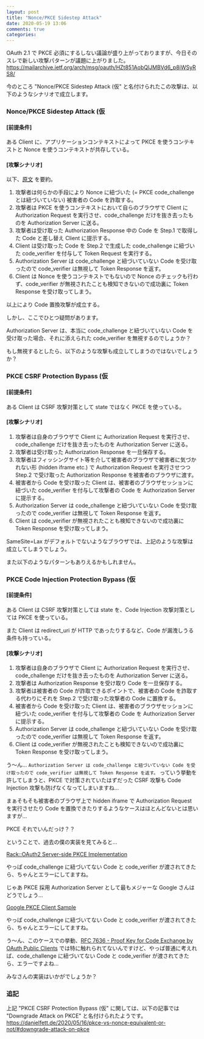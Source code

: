 ```yaml
---
layout: post
title: "Nonce/PKCE Sidestep Attack"
date: 2020-05-19 13:06
comments: true
categories:
---
```


OAuth 2.1 で PKCE 必須にするしない議論が盛り上がっておりますが、今日そのスレで新しい攻撃パターンが議題に上がりました。  
https://mailarchive.ietf.org/arch/msg/oauth/HZt851AobQlJMBVd6_p8iWSyRS8/

今のところ "Nonce/PKCE Sidestep Attack (仮" と名付けられたこの攻撃は、以下のようなシナリオで成立します。

### Nonce/PKCE Sidestep Attack (仮

#### [前提条件]

ある Client に、アプリケーションコンテキストによって PKCE を使うコンテキストと Nonce を使うコンテキストが共存している。

#### [攻撃シナリオ]

以下、[原文](https://danielfett.de/2020/05/16/pkce-vs-nonce-equivalent-or-not/#noncepkce-sidestep-attack) を要約。

1. 攻撃者は何らかの手段により Nonce に紐づいた (= PKCE code_challenge とは紐づいていない) 被害者の Code を詐取する。
2. 攻撃者は PKCE を使うコンテキストにおいて自らのブラウザで Client に Authorization Request を実行させ、code_challenge だけを抜き去ったものを Authorization Server に送る。
3. 攻撃者は受け取った Authorization Response 中の Code を Step.1 で取得した Code と差し替え Client に提示する。
4. Client は受け取った Code を Step.2 で生成した code_challenge に紐づいた code_verifier を付与して Token Request を実行する。
5. Authorization Server は code_challenge と紐づいていない Code を受け取ったので code_verifier は無視して Token Response を返す。
6. Client は Nonce を使うコンテキストでもないので Nonce のチェックも行わず、code_verifier が無視されたことも検知できないので成功裏に Token Response を受け取ってしまう。

以上により Code 置換攻撃が成立する。

<!-- more -->

しかし、ここでひとつ疑問があります。

Authorization Server は、本当に code_challenge と紐づいていない Code を受け取った場合、それに添えられた code_verifier を無視するのでしょうか？

もし無視するとしたら、以下のような攻撃も成立してしまうのではないでしょうか？

### PKCE CSRF Protection Bypass (仮

#### [前提条件]

ある Client は CSRF 攻撃対策として state ではなく PKCE を使っている。

#### [攻撃シナリオ]

1. 攻撃者は自身のブラウザで Client に Authorization Request を実行させ、code_challenge だけを抜き去ったものを Authorization Server に送る。
2. 攻撃者は受け取った Authorization Response を一旦保存する。
3. 攻撃者はフィッシングサイト等を介して被害者のブラウザで被害者に気づかれない形 (hidden iframe etc.) で Authorization Request を実行させつつ Step.2 で受け取った Authorization Response を被害者のブラウザに渡す。
4. 被害者から Code を受け取った Client は、被害者のブラウザセッションに紐づいた code_verifier を付与して攻撃者の Code を Authorization Server に提示する。
5. Authorization Server は code_challenge と紐づいていない Code を受け取ったので code_verifier は無視して Token Response を返す。
6. Client は code_verifier が無視されたことも検知できないので成功裏に Token Response を受け取ってしまう。

SameSite=Lax がデフォルトでないようなブラウザでは、上記のような攻撃は成立してしまうでしょう。

また以下のようなパターンもありえるかもしれません。

### PKCE Code Injection Protection Bypass (仮

#### [前提条件]

ある Client は CSRF 攻撃対策としては state を、Code Injection 攻撃対策としては PKCE を使っている。

また Client は redirect_uri が HTTP であったりするなど、Code が漏洩しうる条件も持っている。

#### [攻撃シナリオ]

1. 攻撃者は自身のブラウザで Client に Authorization Request を実行させ、code_challenge だけを抜き去ったものを Authorization Server に送る。
2. 攻撃者は Authorization Response を受け取り Code を一旦保存する。
3. 攻撃者は被害者の Code が詐取できるポイントで、被害者の Code を詐取する代わりにそれを Step.2 で受け取った攻撃者の Code に置換する。
4. 被害者から Code を受け取った Client は、被害者のブラウザセッションに紐づいた code_verifier を付与して攻撃者の Code を Authorization Server に提示する。
5. Authorization Server は code_challenge と紐づいていない Code を受け取ったので code_verifier は無視して Token Response を返す。
6. Client は code_verifier が無視されたことも検知できないので成功裏に Token Response を受け取ってしまう。

う〜ん... `Authorization Server は code_challenge と紐づいていない Code を受け取ったので code_verifier は無視して Token Response を返す。` っていう挙動を許してしまうと、PKCE で対策されていたはずだった CSRF 攻撃も Code Injection 攻撃も防げなくなってしまいますね...

まぁそもそも被害者のブラウザ上で hidden iframe で Authorization Request を実行させたり Code を置換できたりするようなケースはほとんどないとは思いますが...

PKCE それでいんだっけ？？

ということで、過去の僕の実装を見てみると...

[Rack::OAuth2 Server-side PKCE Implementation](https://github.com/nov/rack-oauth2/blob/master/lib/rack/oauth2/server/extension/pkce.rb#L28)

やっぱ code_challenge に紐づいてない Code と code_verifier が渡されてきたら、ちゃんとエラーにしてますね。

じゃあ PKCE 採用 Authorization Server として最もメジャーな Google さんはどうでしょう...

[Google PKCE Client Sample](https://gist.github.com/nov/9feba86685bd3b18b4bf7bfb88022046)

やっぱ code_challenge に紐づいてない Code と code_verifier が渡されてきたら、ちゃんとエラーにしてますね。

う〜ん、このケースでの挙動、[RFC 7636 - Proof Key for Code Exchange by OAuth Public Clients](https://tools.ietf.org/html/rfc7636) では特に触れられてないんですけど、やっぱ普通に考えれば、code_challenge に紐づいてない Code と code_verifier が渡されてきたら、エラーですよね...

みなさんの実装はいかがでしょうか？

### 追記

上記 "PKCE CSRF Protection Bypass (仮" に関しては、以下の記事では "Downgrade Attack on PKCE" と名付けられたようです。  
https://danielfett.de/2020/05/16/pkce-vs-nonce-equivalent-or-not/#downgrade-attack-on-pkce